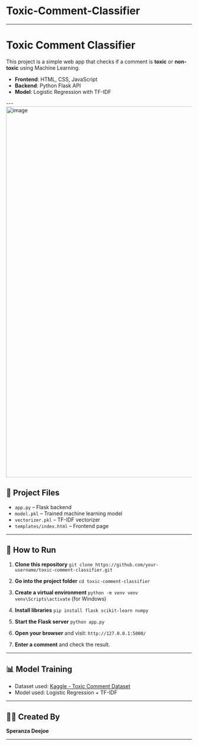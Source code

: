 # Toxic-Comment-Classifier


---

# **Toxic Comment Classifier**

This project is a simple web app that checks if a comment is **toxic** or **non-toxic** using Machine Learning.

* **Frontend**: HTML, CSS, JavaScript
* **Backend**: Python Flask API
* **Model**: Logistic Regression with TF-IDF

---<img width="1919" height="1005" alt="image" src="https://github.com/user-attachments/assets/b4a67655-0482-450f-b523-d1e0a610c8f5" />



## 📂 Project Files

* `app.py` – Flask backend
* `model.pkl` – Trained machine learning model
* `vectorizer.pkl` – TF-IDF vectorizer
* `templates/index.html` – Frontend page

---

## 🚀 How to Run

1. **Clone this repository**
   `git clone https://github.com/your-username/toxic-comment-classifier.git`

2. **Go into the project folder**
   `cd toxic-comment-classifier`

3. **Create a virtual environment**
   `python -m venv venv`
   `venv\Scripts\activate` (for Windows)

4. **Install libraries**
   `pip install flask scikit-learn numpy`

5. **Start the Flask server**
   `python app.py`

6. **Open your browser** and visit:
   `http://127.0.0.1:5000/`

7. **Enter a comment** and check the result.

---

## 📊 Model Training

* Dataset used: [Kaggle - Toxic Comment Dataset](https://www.kaggle.com/datasets/akashsuper2000/toxic-comment-classification)
* Model used: Logistic Regression + TF-IDF

---

## 👩‍💻 Created By

**Speranza Deejoe**

---


